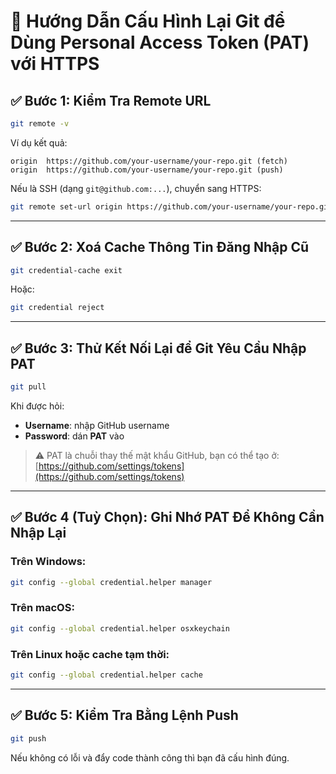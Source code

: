 
# 🔐 Hướng Dẫn Cấu Hình Lại Git để Dùng Personal Access Token (PAT) với HTTPS

## ✅ Bước 1: Kiểm Tra Remote URL

```bash
git remote -v
```

Ví dụ kết quả:

```
origin  https://github.com/your-username/your-repo.git (fetch)
origin  https://github.com/your-username/your-repo.git (push)
```

Nếu là SSH (dạng `git@github.com:...`), chuyển sang HTTPS:

```bash
git remote set-url origin https://github.com/your-username/your-repo.git
```

---

## ✅ Bước 2: Xoá Cache Thông Tin Đăng Nhập Cũ

```bash
git credential-cache exit
```

Hoặc:

```bash
git credential reject
```

---

## ✅ Bước 3: Thử Kết Nối Lại để Git Yêu Cầu Nhập PAT

```bash
git pull
```

Khi được hỏi:

- **Username**: nhập GitHub username
- **Password**: dán **PAT** vào

> ⚠️ PAT là chuỗi thay thế mật khẩu GitHub, bạn có thể tạo ở: [https://github.com/settings/tokens](https://github.com/settings/tokens)

---

## ✅ Bước 4 (Tuỳ Chọn): Ghi Nhớ PAT Để Không Cần Nhập Lại

### Trên Windows:

```bash
git config --global credential.helper manager
```

### Trên macOS:

```bash
git config --global credential.helper osxkeychain
```

### Trên Linux hoặc cache tạm thời:

```bash
git config --global credential.helper cache
```

---

## ✅ Bước 5: Kiểm Tra Bằng Lệnh Push

```bash
git push
```

Nếu không có lỗi và đẩy code thành công thì bạn đã cấu hình đúng.
